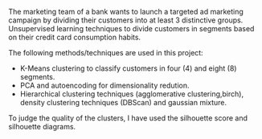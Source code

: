 The marketing team of a bank wants to launch a targeted ad marketing campaign by dividing their customers into at least 3 distinctive groups.  Unsupervised learning techniques to divide customers in segments based on their credit card consumption habits. 

The following methods/techniques are used in this project:

- K-Means clustering to classify customers in four (4) and eight (8) segments.
- PCA and autoencoding for dimensionality redution.
- Hierarchical clustering  techniques (agglomerative clustering,birch), density clustering techniques (DBScan) and gaussian mixture. 

To judge the quality of the clusters, I have used the silhouette score and silhouette diagrams.
